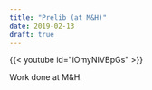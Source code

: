 ```yaml
---
title: "Prelib (at M&H)"
date: 2019-02-13
draft: true
---
```


{{< youtube id="iOmyNIVBpGs" >}}

Work done at M&H.